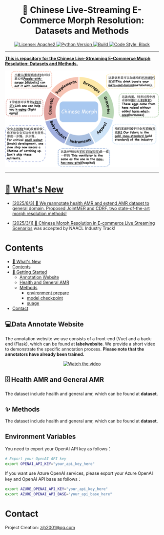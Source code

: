 <!-- # :page_with_curl: Chinese Live-Streaming E-Commerce Morph Resolution: Datasets and Methods
<p align="center">
    <a href="https://github.com/OpenBMB/AgentVerse/blob/main/LICENSE">
        <img alt="License: Apache2" src="https://img.shields.io/badge/License-Apache_2.0-green.svg">
    </a>
    <a href="https://www.python.org/downloads/release/python-3916/">
        <img alt="Python Version" src="https://img.shields.io/badge/python-3.9+-blue.svg">
    </a>
    <a href="https://github.com/OpenBMB/AgentVerse/actions/">
        <img alt="Build" src="https://img.shields.io/github/actions/workflow/status/OpenBMB/AgentVerse/test.yml">
    </a>
    <a href="https://github.com/psf/black">
        <img alt="Code Style: Black" src="https://img.shields.io/badge/code%20style-black-black">

      <a href="https://huggingface.co/AgentVerse">
        <img alt="HuggingFace" src="https://img.shields.io/badge/hugging_face-play-yellow">
    </a>
    <a href="https://discord.gg/gDAXfjMw">
        <img alt="Discord" src="https://img.shields.io/badge/AgentVerse-Discord-purple?style=flat">
    </a>


</p> -->
<!-- ---
## Data Annotate Website 💻

The annotation website we use consists of a front-end (Vue) and a back-end (Flask), which can be found at labelwebsite.
We provide a short video to demonstrate the specific annotation process.
Please note that the annotators have already been trained. -->

<h1 align="center"> 📣 Chinese Live-Streaming E-Commerce Morph Resolution: Datasets and Methods</h1>

<p align="center">
    <a href="https://github.com/OpenBMB/AgentVerse/blob/main/LICENSE">
        <img alt="License: Apache2" src="https://img.shields.io/badge/License-Apache_2.0-green.svg">
    </a>
    <a href="https://www.python.org/downloads/release/python-3916/">
        <img alt="Python Version" src="https://img.shields.io/badge/python-3.9+-blue.svg">
    </a>
    <a href="https://github.com/OpenBMB/AgentVerse/actions/">
        <img alt="Build" src="https://img.shields.io/github/actions/workflow/status/OpenBMB/AgentVerse/test.yml">
    </a>
    <a href="https://github.com/psf/black">
        <img alt="Code Style: Black" src="https://img.shields.io/badge/code%20style-black-black">    
</p>

<!-- <p align="center">
<img src="./assets/example.png" width="512">
</p> -->

---

**This is repository for the Chinese Live-Streaming E-Commerce Morph Resolution: Datasets and Methods.**

<p align="center">
<img src="./assets/example.png" width="512">
</p>

---

# 📰 What's New

- [2025/8/3] 🚀 We reannotate health AMR and extend AMR dataset to general domain. Proposed JointMER and CDRF, two state-of-the-art morph resolution methods!

- [2025/3/1] 🚀 [Chinese Morph Resolution in E-commerce Live Streaming Scenarios](https://aclanthology.org/2025.naacl-industry.32.pdf) was accepted by NAACL Industry Track!

# Contents

- [📰 What's New](#-whats-new)
- [Contents](#contents)
- [🚀 Getting Started](#-getting-started)
  - [Annotation Website](#webiste)
  - [Health and General AMR](#environment-variables)
  - [Methods](#simulation)
    - [environment prepare](#framework-required-modules)
    - [model checkpoint](#cli-example)
    - [suage](#gui-example)
- [Contact](#contact)

## 💻Data Annotate Website

The annotation website we use consists of a front-end (Vue) and a back-end (Flask), which can be found at **labelwebsite**. We provide a short video to demonstrate the specific annotation process.
**Please note that the annotators have already been trained.**

<div align="center">

[![Watch the video](https://img.youtube.com/vi/OBbo5ZwJBlk/hqdefault.jpg)](https://www.youtube.com/watch?v=OBbo5ZwJBlk)

</div>

<!-- [![IMAGE ALT TEXT HERE](https://img.youtube.com/vi/aJpaQB-ylks/0.jpg)](https://youtu.be/R_epYJPtquU) -->

## 🗄 Health AMR and General AMR

The dataset include health and general amr, which can be found at **dataset**.

## ✨ Methods

The dataset include health and general amr, which can be found at **dataset**.

## Environment Variables

You need to export your OpenAI API key as follows：

```bash
# Export your OpenAI API key
export OPENAI_API_KEY="your_api_key_here"
```

If you want use Azure OpenAI services, please export your Azure OpenAI key and OpenAI API base as follows：

```bash
export AZURE_OPENAI_API_KEY="your_api_key_here"
export AZURE_OPENAI_API_BASE="your_api_base_here"
```

# Contact

Project Creation: zjh2001@qq.com
